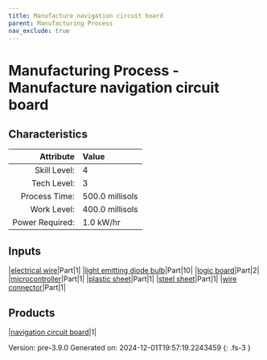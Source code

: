 ```yaml
---
title: Manufacture navigation circuit board
parent: Manufacturing Process
nav_exclude: true
---
```

# Manufacturing Process - Manufacture navigation circuit board


## Characteristics

| Attribute      | Value |
|--------:|:------|
|Skill Level:|4|
|Tech Level:|3|
|Process Time:|500.0 millisols|
|Work Level:|400.0 millisols|
|Power Required:|1.0 kW/hr|

## Inputs

|[electrical wire](../part/electrical-wire.html)|Part|1|
|[light emitting diode bulb](../part/light-emitting-diode-bulb.html)|Part|10|
|[logic board](../part/logic-board.html)|Part|2|
|[microcontroller](../part/microcontroller.html)|Part|1|
|[plastic sheet](../part/plastic-sheet.html)|Part|1|
|[steel sheet](../part/steel-sheet.html)|Part|1|
|[wire connector](../part/wire-connector.html)|Part|1|

## Products

|[navigation circuit board](../part/navigation-circuit-board.html)|1|


Version: pre-3.9.0 Generated on: 2024-12-01T19:57:19.2243459
{: .fs-3 }

